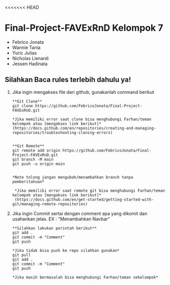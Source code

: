 <<<<<<< HEAD

# Final-Project-FAVExRnD Kelompok 7

- Febrico Jonata
- Wannie Tania
- Yuric Julias
- Nicholas Lienardi
- Jessen Hadinata

## Silahkan Baca rules terlebih dahulu ya!

1. Jika ingin mengakses file dari github, gunakanlah command berikut

   ```
   **Git Clone**
   git clone https://github.com/FebricoJonata/Final-Project-FAVExRnD.git

   *Jika memiliki error saat clone bisa menghubungi Farhan/teman kelompok atau [mengakses link berikut]*
   (https://docs.github.com/en/repositories/creating-and-managing-repositories/troubleshooting-cloning-errors)


   **Git Remote**
   git remote add origin https://github.com/FebricoJonata/Final-Project-FAVExRnD.git
   git branch -M main
   git push -u origin main


   *Note tolong jangan mengubah/menambahkan branch tanpa pemberitahuan*

    *Jika memiliki error saat remote git bisa menghubungi Farhan/teman kelompok atau [mengakses link berikut]*
    (https://docs.github.com/en/get-started/getting-started-with-git/managing-remote-repositories)
   ```

2. Jika ingin Commit sertai dengan comment apa yang dikomit dan usahankan jelas. EX : "Menambahkan Navbar"

   ```
   **Silahkan lakukan perintah berikut**
   git add .
   git commit -m "Comment"
   git push

   *Jika tidak bisa push ke repo silahkan gunakan*
   git pull
   git add .
   git commit -m "Comment"
   git push

   *Jika masih bermasalah bisa menghubungi Farhan/teman sekelompok*
   ```
